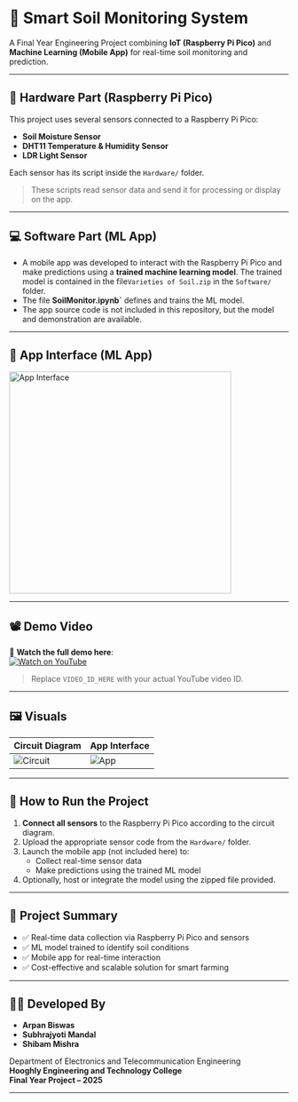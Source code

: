 # 🌱 Smart Soil Monitoring System

A Final Year Engineering Project combining **IoT (Raspberry Pi Pico)** and **Machine Learning (Mobile App)** for real-time soil monitoring and prediction.

---

## 🔧 Hardware Part (Raspberry Pi Pico)

This project uses several sensors connected to a Raspberry Pi Pico:

- **Soil Moisture Sensor**
- **DHT11 Temperature & Humidity Sensor**
- **LDR Light Sensor**

Each sensor has its script inside the `Hardware/` folder.

> These scripts read sensor data and send it for processing or display on the app.

---

## 💻 Software Part (ML App)

- A mobile app was developed to interact with the Raspberry Pi Pico and make predictions using a **trained machine learning model**.
The trained model is contained in the file`Varieties of Soil.zip` in the `Software/` folder.
- The file **SoilMonitor.ipynb`** defines and trains the ML model.
- The app source code is not included in this repository, but the model and demonstration are available.

---

## 📱 App Interface (ML App)

<img src="Images/Soil_monitor_app.png" alt="App Interface" width="400"/>

---

## 📽️ Demo Video

🎥 **Watch the full demo here**:  
[![Watch on YouTube](https://img.youtube.com/vi/VIDEO_ID_HERE/0.jpg)](https://www.youtube.com/watch?v=VIDEO_ID_HERE)

> Replace `VIDEO_ID_HERE` with your actual YouTube video ID.

---

## 🖼️ Visuals

| Circuit Diagram           | App Interface              |
|---------------------------|----------------------------|
| ![Circuit](images/circuit_diagram.png) | ![App](images/app_interface.png) |

---

## 🚀 How to Run the Project

1. **Connect all sensors** to the Raspberry Pi Pico according to the circuit diagram.
2. Upload the appropriate sensor code from the `Hardware/` folder.
3. Launch the mobile app (not included here) to:
   - Collect real-time sensor data
   - Make predictions using the trained ML model
4. Optionally, host or integrate the model using the zipped file provided.

---

## 📄 Project Summary

- ✅ Real-time data collection via Raspberry Pi Pico and sensors
- ✅ ML model trained to identify soil conditions
- ✅ Mobile app for real-time interaction
- ✅ Cost-effective and scalable solution for smart farming

---

## 👨‍💻 Developed By

- **Arpan Biswas**
- **Subhrajyoti Mandal**
- **Shibam Mishra**

Department of Electronics and Telecommunication Engineering  
**Hooghly Engineering and Technology College**  
**Final Year Project – 2025**

---
